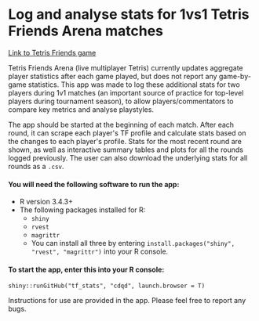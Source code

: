 # Log and analyse stats for 1vs1 Tetris Friends Arena matches	

[Link to Tetris Friends game](http://www.tetrisfriends.com/)

Tetris Friends Arena (live multiplayer Tetris) currently updates aggregate player statistics after each game played, but does not report any game-by-game statistics. This app was made to log these additional stats for two players during 1v1 matches (an important source of practice for top-level players during tournament season), to allow players/commentators to compare key metrics and analyse playstyles.

The app should be started at the beginning of each match. After each round, it can scrape each player's TF profile and calculate stats based on the changes to each player's profile. Stats for the most recent round are shown, as well as interactive summary tables and plots for all the rounds logged previously. The user can also download the underlying stats for all rounds as a `.csv`.


#### You will need the following software to run the app:
- R version 3.4.3+
- The following packages installed for R:
  - `shiny`
  - `rvest`
  - `magrittr`
  - You can install all three by entering `install.packages("shiny", "rvest", "magrittr")` into your R console.

#### To start the app, enter this into your R console:

`shiny::runGitHub("tf_stats", "cdqd", launch.browser = T)`

Instructions for use are provided in the app. Please feel free to report any bugs.
